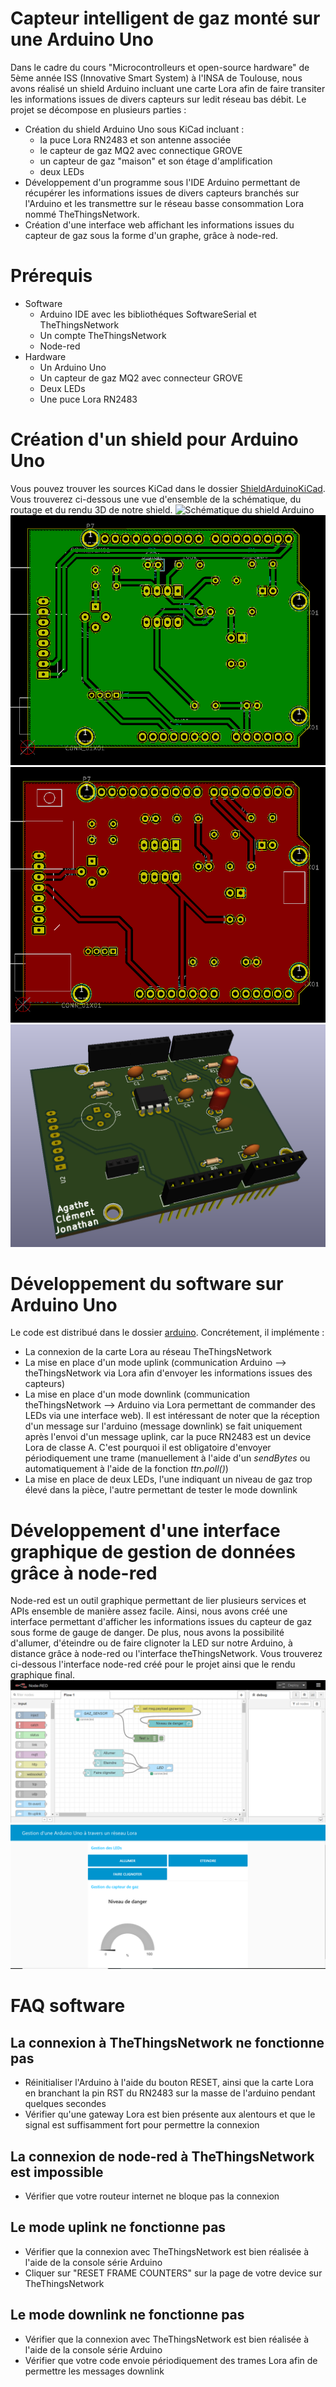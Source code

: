 ﻿# Capteur intelligent de gaz monté sur une Arduino Uno
Dans le cadre du cours "Microcontrolleurs et open-source hardware" de 5ème année ISS (Innovative Smart System) à l'INSA de Toulouse, nous avons réalisé un shield Arduino incluant une carte Lora afin de faire transiter les informations issues de divers capteurs sur ledit réseau bas débit. Le projet se décompose en plusieurs parties :
* Création du shield Arduino Uno sous KiCad incluant :
  - la puce Lora RN2483 et son antenne associée
  - le capteur de gaz MQ2 avec connectique GROVE
  - un capteur de gaz "maison" et son étage d'amplification
  - deux LEDs
* Développement d'un programme sous l'IDE Arduino permettant de récupérer les informations issues de divers capteurs branchés sur l'Arduino et les transmettre sur le réseau basse consommation Lora nommé TheThingsNetwork.
* Création d'une interface web affichant les informations issues du capteur de gaz sous la forme d'un graphe, grâce à node-red.

# Prérequis
* Software
	- Arduino IDE avec les bibliothéques SoftwareSerial et TheThingsNetwork
	- Un compte TheThingsNetwork
	- Node-red
* Hardware
	- Un Arduino Uno
	- Un capteur de gaz MQ2 avec connecteur GROVE
	- Deux LEDs
	- Une puce Lora RN2483

# Création d'un shield pour Arduino Uno
Vous pouvez trouver les sources KiCad dans le dossier [ShieldArduinoKiCad](/ShieldArduinoKicad/).
Vous trouverez ci-dessous une vue d'ensemble de la schématique, du routage et du rendu 3D de notre shield.
![Schématique du shield Arduino](tree/master/images/schematique.png)
![Routage du shield Arduino - Face 1](/images/routageA.png)
![Routage du shield Arduino - Face 2](images/routageB.png)
![Rendu 3D du shield Arduino](images/3D.png)

# Développement du software sur Arduino Uno
Le code est distribué dans le dossier [arduino](arduino/).
Concrétement, il implémente :
* La connexion de la carte Lora au réseau TheThingsNetwork
* La mise en place d'un mode uplink (communication Arduino --> theThingsNetwork via Lora afin d'envoyer les informations issues des capteurs)
* La mise en place d'un mode downlink (communication theThingsNetwork --> Arduino via Lora permettant de commander des LEDs via une interface web). Il est intéressant de noter que la réception d'un message sur l'arduino (message downlink) se fait uniquement après l'envoi d'un message uplink, car la puce RN2483 est un device Lora de classe A. C'est pourquoi il est obligatoire d'envoyer périodiquement une trame (manuellement à l'aide d'un *sendBytes* ou automatiquement à l'aide de la fonction *ttn.poll()*)
* La mise en place de deux LEDs, l'une indiquant un niveau de gaz trop élevé dans la pièce, l'autre permettant de tester le mode downlink

# Développement d'une interface graphique de gestion de données grâce à node-red
Node-red est un outil graphique permettant de lier plusieurs services et APIs ensemble de manière assez facile. Ainsi, nous avons créé une interface permettant d'afficher les informations issues du capteur de gaz sous forme de gauge de danger. De plus, nous avons la possibilité d'allumer, d'éteindre ou de faire clignoter la LED sur notre Arduino, à distance grâce à node-red ou l'interface theThingsNetwork. Vous trouverez ci-dessous l'interface node-red créé pour le projet ainsi que le rendu graphique final.
![Interface de programmation de node-red](images/node-red-interface.png)
![Rendu graphique final](images/node-red-ui.png)

# FAQ software
## La connexion à TheThingsNetwork ne fonctionne pas
* Réinitialiser l'Arduino à l'aide du bouton RESET, ainsi que la carte Lora en branchant la pin RST du RN2483 sur la masse de l'arduino pendant quelques secondes
* Vérifier qu'une gateway Lora est bien présente aux alentours et que le signal est suffisamment fort pour permettre la connexion

## La connexion de node-red à TheThingsNetwork est impossible
* Vérifier que votre routeur internet ne bloque pas la connexion

## Le mode uplink ne fonctionne pas
* Vérifier que la connexion avec TheThingsNetwork est bien réalisée à l'aide de la console série Arduino
* Cliquer sur "RESET FRAME COUNTERS" sur la page de votre device sur TheThingsNetwork

## Le mode downlink ne fonctionne pas
* Vérifier que la connexion avec TheThingsNetwork est bien réalisée à l'aide de la console série Arduino
* Vérifier que votre code envoie périodiquement des trames Lora afin de permettre les messages downlink
